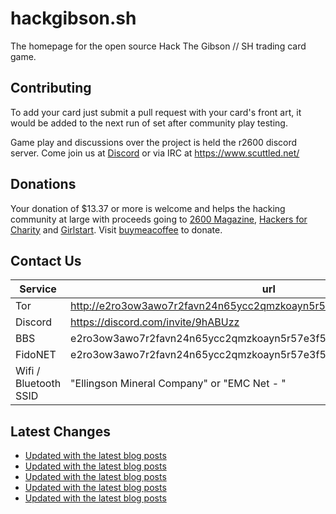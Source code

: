 # hackgibson.sh
The homepage for the open source Hack The Gibson // SH trading card game.


## Contributing

To add your card just submit a pull request with your card's front art, it would be added to the next run of set after community play testing.

Game play and discussions over the project is held the r2600 discord server. Come join us at [Discord](https://discord.com/invite/9hABUzz) or via IRC at https://www.scuttled.net/


## Donations

Your donation of $13.37 or more is welcome and helps the hacking community at large with proceeds going to [2600 Magazine](https://2600.com/), [Hackers for Charity](https://hackersforcharity.org) and [Girlstart](https://girlstart.org).  Visit [buymeacoffee](https://www.buymeacoffee.com/hackgibson.sh) to donate.


## Contact Us

Service | url
-|-
Tor | http://e2ro3ow3awo7r2favn24n65ycc2qmzkoayn5r57e3f56nvjwdcgg32ad.onion
Discord | https://discord.com/invite/9hABUzz
BBS | e2ro3ow3awo7r2favn24n65ycc2qmzkoayn5r57e3f56nvjwdcgg32ad.onion:23
FidoNET | e2ro3ow3awo7r2favn24n65ycc2qmzkoayn5r57e3f56nvjwdcgg32ad.onion:24554
Wifi / Bluetooth SSID | "Ellingson Mineral Company" or "EMC Net - <fidonet address>"

## Latest Changes
<!-- BLOG-POST-LIST:START -->
- [Updated with the latest blog posts](https://github.com/DFW2600/hackgibson.sh/commit/bb3e1f9b53d588426bc93936b7e2c78ecb8977ae)
- [Updated with the latest blog posts](https://github.com/DFW2600/hackgibson.sh/commit/16da5b946c78c9cc73cbdbc237b008733c43ce84)
- [Updated with the latest blog posts](https://github.com/DFW2600/hackgibson.sh/commit/c29f821df83f36539a061a4ca6b082e07c93cf38)
- [Updated with the latest blog posts](https://github.com/DFW2600/hackgibson.sh/commit/bc84d7cfe722d41b5254542e804ce693b1eb64d1)
- [Updated with the latest blog posts](https://github.com/DFW2600/hackgibson.sh/commit/cf5a26bfbb18039e3abd88810a21a1a84f8ccecc)
<!-- BLOG-POST-LIST:END -->
